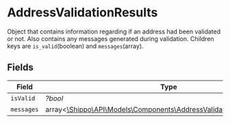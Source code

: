 # AddressValidationResults

Object that contains information regarding if an address had been validated or not. Also contains any messages 
generated during validation. Children keys are <code>is_valid</code>(boolean) and <code>messages</code>(array).


## Fields

| Field                                                                                                                              | Type                                                                                                                               | Required                                                                                                                           | Description                                                                                                                        | Example                                                                                                                            |
| ---------------------------------------------------------------------------------------------------------------------------------- | ---------------------------------------------------------------------------------------------------------------------------------- | ---------------------------------------------------------------------------------------------------------------------------------- | ---------------------------------------------------------------------------------------------------------------------------------- | ---------------------------------------------------------------------------------------------------------------------------------- |
| `isValid`                                                                                                                          | *?bool*                                                                                                                            | :heavy_minus_sign:                                                                                                                 | N/A                                                                                                                                | false                                                                                                                              |
| `messages`                                                                                                                         | array<[\Shippo\API\Models\Components\AddressValidationResultsMessage](../../Models/Components/AddressValidationResultsMessage.md)> | :heavy_minus_sign:                                                                                                                 | N/A                                                                                                                                |                                                                                                                                    |